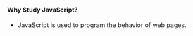 #### Why Study JavaScript?

- JavaScript is used to program the behavior of web pages.

#### <script> Tag

- In HTML, JS code is inserted inside the <script> tag.
- Scripts can be placed in the <body> or <head> section of an HTML page.
- Scripts can also be placed in external files.
  > External scripts are practical when the same code is used in many _different_ web pages
  > To use an external script, put the name of the script file in the `src` attribute of a <script> tag.
  > External scripts _CANNOT_ contain <script> tags.

#### JS Functions and Events

- A JS function is a block of JS code.
  > for example, a function can be called when an event occurs (like when a user clicks a buttton)

#### External JS Advantages

- placing scripts in external files has some advantages:
  1. It separates HTML and code
  2. It makes HTML and JS easier to read and maintain
  3. Cached JS files can speed up page loads

#### JS Display Possibilities

- JS can display data in different ways:

1. Writing into an HTML element, using `innerHTML`
2. Writing into the HTML output, using `docment.write()`
3. Writing into an alert box, using `window.alert()`
4. Writing into the browser console, using `console.log()`
